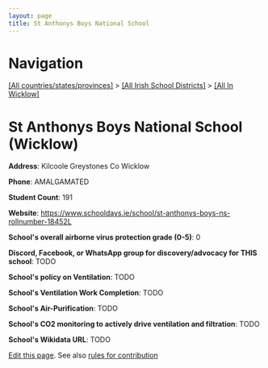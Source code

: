 ```yaml
---
layout: page
title: St Anthonys Boys National School
---
```

# Navigation

[[All countries/states/provinces]](../../..) > [[All Irish School Districts]](../..) > [[All In Wicklow]](..)

# St Anthonys Boys National School (Wicklow)

**Address**: Kilcoole Greystones Co Wicklow

**Phone**: AMALGAMATED

**Student Count**: 191

**Website**: <https://www.schooldays.ie/school/st-anthonys-boys-ns-rollnumber-18452L>

**School's overall airborne virus protection grade (0-5)**: 0

**Discord, Facebook, or WhatsApp group for discovery/advocacy for THIS school**: TODO

**School's policy on Ventilation**: TODO

**School's Ventilation Work Completion**: TODO

**School's Air-Purification**: TODO

**School's CO2 monitoring to actively drive ventilation and filtration**: TODO

**School's Wikidata URL**: TODO


[Edit this page](https://github.com/ventilate-schools/Ireland/edit/main/./Wicklow/St_Anthonys_Boys_National_School.md). See also [rules for contribution](../../../contribution-rules/)
